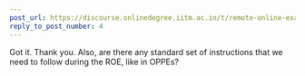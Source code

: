 ```yaml
---
post_url: https://discourse.onlinedegree.iitm.ac.in/t/remote-online-exam-tds-jan-2025/168832/5
reply_to_post_number: 4
---
```

Got it. Thank you. Also, are there any standard set of instructions that we need to follow during the ROE, like in OPPEs?